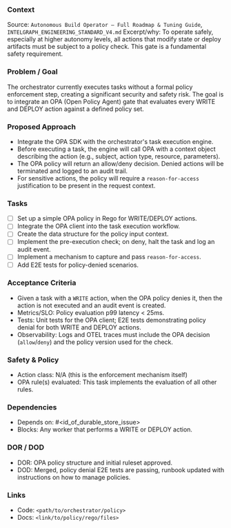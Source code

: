 ### Context

Source: `Autonomous Build Operator — Full Roadmap & Tuning Guide`, `INTELGRAPH_ENGINEERING_STANDARD_V4.md`
Excerpt/why: To operate safely, especially at higher autonomy levels, all actions that modify state or deploy artifacts must be subject to a policy check. This gate is a fundamental safety requirement.

### Problem / Goal

The orchestrator currently executes tasks without a formal policy enforcement step, creating a significant security and safety risk. The goal is to integrate an OPA (Open Policy Agent) gate that evaluates every WRITE and DEPLOY action against a defined policy set.

### Proposed Approach

- Integrate the OPA SDK with the orchestrator's task execution engine.
- Before executing a task, the engine will call OPA with a context object describing the action (e.g., subject, action type, resource, parameters).
- The OPA policy will return an allow/deny decision. Denied actions will be terminated and logged to an audit trail.
- For sensitive actions, the policy will require a `reason-for-access` justification to be present in the request context.

### Tasks

- [ ] Set up a simple OPA policy in Rego for WRITE/DEPLOY actions.
- [ ] Integrate the OPA client into the task execution workflow.
- [ ] Create the data structure for the policy input context.
- [ ] Implement the pre-execution check; on deny, halt the task and log an audit event.
- [ ] Implement a mechanism to capture and pass `reason-for-access`.
- [ ] Add E2E tests for policy-denied scenarios.

### Acceptance Criteria

- Given a task with a `WRITE` action, when the OPA policy denies it, then the action is not executed and an audit event is created.
- Metrics/SLO: Policy evaluation p99 latency < 25ms.
- Tests: Unit tests for the OPA client; E2E tests demonstrating policy denial for both WRITE and DEPLOY actions.
- Observability: Logs and OTEL traces must include the OPA decision (`allow`/`deny`) and the policy version used for the check.

### Safety & Policy

- Action class: N/A (this is the enforcement mechanism itself)
- OPA rule(s) evaluated: This task implements the evaluation of all other rules.

### Dependencies

- Depends on: #<id_of_durable_store_issue>
- Blocks: Any worker that performs a WRITE or DEPLOY action.

### DOR / DOD

- DOR: OPA policy structure and initial ruleset approved.
- DOD: Merged, policy denial E2E tests are passing, runbook updated with instructions on how to manage policies.

### Links

- Code: `<path/to/orchestrator/policy>`
- Docs: `<link/to/policy/rego/files>`
